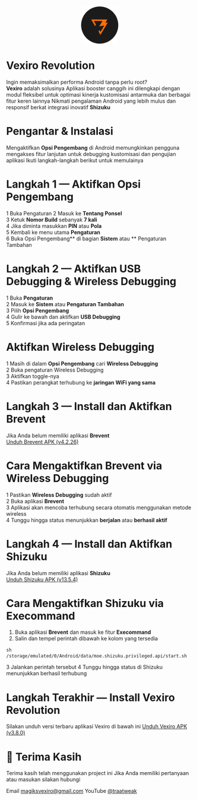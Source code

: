<p align="center">
  <img src="icon/icon.png" alt="Vexiro Logo" width="100" />
</p>


# Vexiro Revolution

Ingin memaksimalkan performa Android tanpa perlu root?  
**Vexiro** adalah solusinya Aplikasi booster canggih ini 
dilengkapi dengan modul fleksibel untuk optimasi kinerja
kustomisasi antarmuka dan berbagai fitur keren lainnya 
Nikmati pengalaman Android yang lebih mulus dan responsif 
berkat integrasi inovatif **Shizuku**




# Pengantar & Instalasi

Mengaktifkan **Opsi Pengembang** di Android memungkinkan 
pengguna mengakses fitur lanjutan untuk debugging
kustomisasi dan pengujian aplikasi Ikuti langkah-langkah 
berikut untuk memulainya




# Langkah 1 — Aktifkan Opsi Pengembang

1 Buka Pengaturan
2 Masuk ke **Tentang Ponsel**  
3 Ketuk **Nomor Build** sebanyak **7 kali**  
4 Jika diminta masukkan **PIN** atau **Pola**  
5 Kembali ke menu utama **Pengaturan**  
6 Buka Opsi Pengembang** di bagian **Sistem** atau **
Pengaturan Tambahan




# Langkah 2 — Aktifkan USB Debugging & Wireless Debugging

1 Buka **Pengaturan**  
2 Masuk ke **Sistem** atau **Pengaturan Tambahan**  
3 Pilih **Opsi Pengembang**  
4 Gulir ke bawah dan aktifkan **USB Debugging**  
5 Konfirmasi jika ada peringatan




# Aktifkan Wireless Debugging

1 Masih di dalam **Opsi Pengembang** cari **Wireless 
Debugging**  
2 Buka pengaturan Wireless Debugging  
3 Aktifkan toggle-nya  
4 Pastikan perangkat terhubung ke **jaringan WiFi yang sama**




# Langkah 3 — Install dan Aktifkan Brevent

Jika Anda belum memiliki aplikasi **Brevent**  
[Unduh Brevent APK (v4.2.26)](https://www.mediafire.com/file/d2k7c31mitcskdw/Brevent_4.2.26.apk/file)




# Cara Mengaktifkan Brevent via Wireless Debugging

1 Pastikan **Wireless Debugging** sudah aktif  
2 Buka aplikasi **Brevent**  
3 Aplikasi akan mencoba terhubung secara otomatis menggunakan metode wireless  
4 Tunggu hingga status menunjukkan **berjalan** atau **berhasil aktif**




# Langkah 4 — Install dan Aktifkan Shizuku

Jika Anda belum memiliki aplikasi **Shizuku**  
[Unduh Shizuku APK (v13.5.4)](https://www.mediafire.com/file/k0e3k2ibjgxbsud/Shizuku_13.5.4.r1049.0e53409.apk/file)




# Cara Mengaktifkan Shizuku via Execommand

1. Buka aplikasi **Brevent** dan masuk ke fitur **Execommand**  
2. Salin dan tempel perintah dibawah ke kolom yang tersedia


```
sh /storage/emulated/0/Android/data/moe.shizuku.privileged.api/start.sh
```

3 Jalankan perintah tersebut
4 Tunggu hingga status di Shizuku menunjukkan berhasil terhubung




# Langkah Terakhir — Install Vexiro Revolution

Silakan unduh versi terbaru aplikasi Vexiro di bawah ini
[Unduh Vexiro APK (v3.8.0)](https://www.mediafire.com/file/vr98vb61wmjzb89/VexiroRevolution-v3.8.0.apk/file)





# 🙏 Terima Kasih

Terima kasih telah menggunakan project ini
Jika Anda memiliki pertanyaan atau masukan silakan hubungi

Email magiksvexiro@gmail.com
YouTube [@traatweak](https://www.youtube.com/@traaweak)
